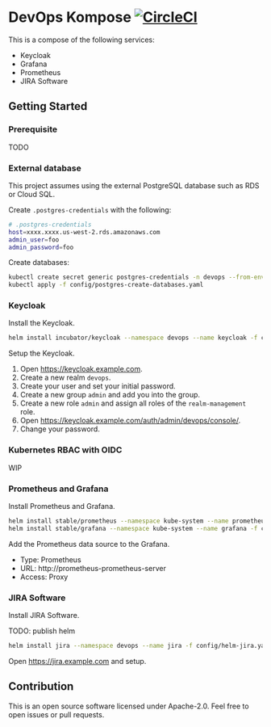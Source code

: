 # DevOps Kompose [![CircleCI](https://circleci.com/gh/int128/devops-kompose.svg?style=shield)](https://circleci.com/gh/int128/devops-kompose)

This is a compose of the following services:

- Keycloak
- Grafana
- Prometheus
- JIRA Software

## Getting Started

### Prerequisite

TODO

### External database

This project assumes using the external PostgreSQL database such as RDS or Cloud SQL.

Create `.postgres-credentials` with the following:

```sh
# .postgres-credentials
host=xxxx.xxxx.us-west-2.rds.amazonaws.com
admin_user=foo
admin_password=foo
```

Create databases:

```sh
kubectl create secret generic postgres-credentials -n devops --from-env-file .postgres-credentials
kubectl apply -f config/postgres-create-databases.yaml
```

### Keycloak

Install the Keycloak.

```sh
helm install incubator/keycloak --namespace devops --name keycloak -f config/helm-keycloak.yaml
```

Setup the Keycloak.

1. Open https://keycloak.example.com.
1. Create a new realm `devops`.
1. Create your user and set your initial password.
1. Create a new group `admin` and add you into the group.
1. Create a new role `admin` and assign all roles of the `realm-management` role.
1. Open https://keycloak.example.com/auth/admin/devops/console/.
1. Change your password.

### Kubernetes RBAC with OIDC

WIP

### Prometheus and Grafana

Install Prometheus and Grafana.

```sh
helm install stable/prometheus --namespace kube-system --name prometheus -f config/helm-prometheus.yaml
helm install stable/grafana --namespace kube-system --name grafana -f config/helm-grafana.yaml
```

Add the Prometheus data source to the Grafana.

- Type: Prometheus
- URL: http://prometheus-prometheus-server
- Access: Proxy

### JIRA Software

Install JIRA Software.

TODO: publish helm

```sh
helm install jira --namespace devops --name jira -f config/helm-jira.yaml
```

Open https://jira.example.com and setup.

## Contribution

This is an open source software licensed under Apache-2.0.
Feel free to open issues or pull requests.
